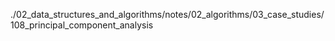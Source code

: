 ./02_data_structures_and_algorithms/notes/02_algorithms/03_case_studies/108_principal_component_analysis
